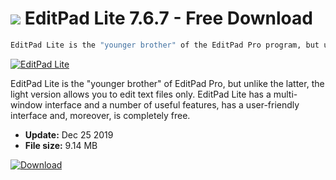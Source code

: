 # ![](https://cdn.softexe.net/static/icon/2/editpad-lite.gif) EditPad Lite 7.6.7 - Free Download

```sh
EditPad Lite is the "younger brother" of the EditPad Pro program, but unlike the latter, the lite version allows you to edit only text files.
```
[![EditPad Lite](https://gallery.dpcdn.pl/imgc/Tools/1989/g_-_420x350_1.5_-_x20110209104651_00.jpg)](https://softexe.net/win/system/text-editors/editpad-lite:bbeg.html)

EditPad Lite is the "younger brother" of EditPad Pro, but unlike the latter, the light version allows you to edit text files only. EditPad Lite has a multi-window interface and a number of useful features, has a user-friendly interface and, moreover, is completely free.


- **Update:** Dec 25 2019
- **File size:** 9.14 MB

[![Download](https://cdn.softexe.net/static/img/download.png)](https://softexe.net/win/system/text-editors/editpad-lite:bbeg.html)

